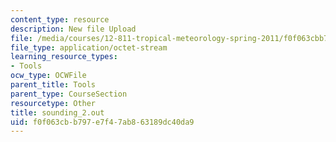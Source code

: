 ```yaml
---
content_type: resource
description: New file Upload
file: /media/courses/12-811-tropical-meteorology-spring-2011/f0f063cbb797e7f47ab863189dc40da9_sounding_2.out
file_type: application/octet-stream
learning_resource_types:
- Tools
ocw_type: OCWFile
parent_title: Tools
parent_type: CourseSection
resourcetype: Other
title: sounding_2.out
uid: f0f063cb-b797-e7f4-7ab8-63189dc40da9
---
```

